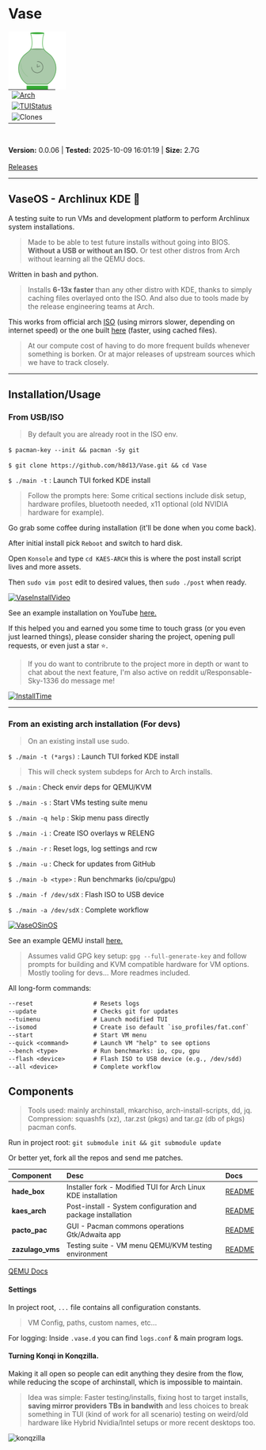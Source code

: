 # Vase

<img src="./vase.svg" alt="VaseLogo" width="117" align="left">
<table>
    <tr>
        <td>
            <a href="https://github.com/h8d13/Vase/releases">
                <img src="https://img.shields.io/badge/Arch_Linux-v6.17.1-darkgreen" alt="Arch">
            </a>
        </td>
    </tr>
    <tr>
        <td>
            <a href="https://github.com/h8d13/Vase/releases">
                <img src="https://img.shields.io/badge/Menu_Status-Passing-darkgreen" alt="TUIStatus">
            </a>
        </td>
    </tr>
    <tr>
        <td>
            <img src="https://img.shields.io/badge/Git_Clones-668-blue" alt="Clones">
        </td>
    </tr>
</table>
<br clear="left">

<strong>Version:</strong> 0.0.06 | <strong>Tested:</strong> 2025-10-09 16:01:19 | <strong>Size:</strong> 2.7G
<br><br>
<a href="https://github.com/h8d13/Vase/releases">Releases</a>

---

## VaseOS - Archlinux KDE 🏺

A testing suite to run VMs and development platform to perform Archlinux system installations. 

> Made to be able to test future installs without going into BIOS. **Without a USB or without an ISO.**
> Or test other distros from Arch without learning all the QEMU docs.

Written in bash and python. 

> Installs **6-13x faster** than any other distro with KDE, thanks to simply caching files overlayed onto the ISO. 
> And also due to tools made by the release engineering teams at Arch. 

This works from official arch [ISO](https://archlinux.org/download/) (using mirrors slower, depending on internet speed) or the one built [here](https://github.com/h8d13/Vase/releases) (faster, using cached files).

> At our compute cost of having to do more frequent builds whenever something is borken. 
> Or at major releases of upstream sources which we have to track closely.

---

## Installation/Usage

### From USB/ISO

> By default you are already root in the ISO env. 

`$ pacman-key --init && pacman -Sy git`

`$ git clone https://github.com/h8d13/Vase.git && cd Vase`

`$ ./main -t` : Launch TUI forked KDE install

> Follow the prompts here: Some critical sections include disk setup, hardware profiles, bluetooth needed, x11 optional (old NVIDIA hardware for example).

Go grab some coffee during installation (it'll be done when you come back).

After initial install pick `Reboot` and switch to hard disk.

Open `Konsole` and type `cd KAES-ARCH` this is where the post install script lives and more assets.

Then `sudo vim post` edit to desired values, then `sudo ./post` when ready.

[![VaseInstallVideo](http://img.youtube.com/vi/j7YnkxY1mVo/0.jpg)](http://www.youtube.com/watch?v=j7YnkxY1mVo "Vase Installation Demo")

See an example installation on YouTube [here.](https://www.youtube.com/watch?v=j7YnkxY1mVo)

If this helped you and earned you some time to touch grass (or you even just learned things), please consider sharing the project, opening pull requests, or even just a star ⭐. 

> If you do want to contribrute to the project more in depth or want to chat about the next feature, I'm also active on reddit u/Responsable-Sky-1336 do message me! 


<a href="https://github.com/h8d13/Vase/releases">
    <img src="https://img.shields.io/badge/Install_Time-00:02:35-blue" alt="InstallTime">
</a>


---

### From an existing arch installation (For devs)

> On an existing install use sudo.  

`$ ./main -t (*args)` : Launch TUI forked KDE install
> This will check system subdeps for Arch to Arch installs.

`$ ./main`              : Check envir deps for QEMU/KVM

`$ ./main -s`           : Start VMs testing suite menu

`$ ./main -q help`      : Skip menu pass directly

`$ ./main -i`           : Create ISO overlays w RELENG

`$ ./main -r`           : Reset logs, log settings and rcw

`$ ./main -u`           : Check for updates from GitHub

`$ ./main -b <type>`    : Run benchmarks (io/cpu/gpu)

`$ ./main -f /dev/sdX`  : Flash ISO to USB device

`$ ./main -a /dev/sdX`  : Complete workflow

[![VaseOSinOS](http://img.youtube.com/vi/T-g_V_WIOt0/0.jpg)](http://www.youtube.com/watch?v=T-g_V_WIOt0 "Vase Installation Demo")

See an example QEMU install [here.](https://www.youtube.com/watch?v=T-g_V_WIOt0)

> Assumes valid GPG key setup: `gpg --full-generate-key` and follow prompts for building and KVM compatible hardware for VM options. 
> Mostly tooling for devs... More readmes included. 

All long-form commands:

```
--reset                 # Resets logs
--update                # Checks git for updates
--tuimenu               # Launch modified TUI
--isomod                # Create iso default `iso_profiles/fat.conf`
--start                 # Start VM menu
--quick <command>       # Launch VM "help" to see options
--bench <type>          # Run benchmarks: io, cpu, gpu
--flash <device>        # Flash ISO to USB device (e.g., /dev/sdd)
--all <device>          # Complete workflow
```

## Components

> Tools used: mainly archinstall, mkarchiso, arch-install-scripts, dd, jq. Compression: squashfs (xz), .tar.zst (pkgs) and tar.gz (db of pkgs) pacman confs. 

Run in project root: `git submodule init && git submodule update` 

Or better yet, fork all the repos and send me patches.


| Component | Desc | Docs |
|:----------|:------------|:--------------|
| **hade_box** | Installer fork - Modified TUI for Arch Linux KDE installation | [README](./vase_os/hade_box/README.md) |
| **kaes_arch** | Post-install - System configuration and package installation | [README](https://github.com/h8d13/KAES-ARCH) |
| **pacto_pac** | GUI - Pacman commons operations Gtk/Adwaita app | [README](https://github.com/h8d13/PACTOPAC) |
| **zazulago_vms** | Testing suite - VM menu QEMU/KVM testing environment | [README](./vase_os/zazulago_vms/README.md) |

[QEMU Docs](https://www.qemu.org/documentation/)

#### Settings

In project root, `...` file contains all configuration constants.
> VM Config, paths, custom names, etc...

For logging: Inside `.vase.d` you can find `logs.conf` & main program logs.

#### Turning Konqi in Konqzilla.

Making it all open so people can edit anything they desire from the flow, while reducing the scope of archinstall, which is impossible to maintain. 

> Idea was simple: Faster testing/installs, fixing host to target installs, **saving mirror providers TBs in bandwith** and less choices to break something in TUI (kind of work for all scenario) testing on weird/old hardware like Hybrid Nvidia/Intel setups or more recent desktops too.

![konqzilla](https://github.com/user-attachments/assets/8c7d7050-f58a-4dbc-aa69-2d9ee9716edc)
